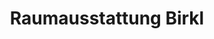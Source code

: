 ---
title: "Raumausstattung Birkl"
url: /st-anton-arlberg/raumausstattung-birkl/
shop: Raumausstattung
---